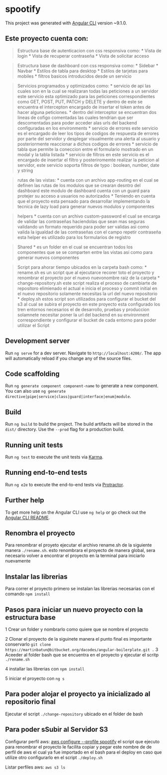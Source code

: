 # spootify
This project was generated with [Angular CLI](https://github.com/angular/angular-cli) version ~9.1.0.

## Este proyecto cuenta con:

  > Estructura base de autenticacion con css responsiva como:
    * Vista de login
    * Vista de recuperar contraseña
    * Vista de solicitar acceso

  > Estructura base de dashboard con css responsiva como:
    * Sidebar
    * Navbar
    * Estilos de tabla para desktop
    * Estilos de tarjetas para mobiles
    * filtros basicos introducidos desde un servicio

  > Servicios programados y optimizados como:
    * servicio de api las cuales son en la cual se realizaran todas las peticiones a un servidor este servicio esta optimizado para las peticiones correspondientes como GET, POST, PUT, PATCH y DELETE y dentro de este se encuentra el intercepton encargado de insertar el token antes de hacer alguna peticiones.
    * dentro del interceptor se encuentran dos lineas de cofigo comentadas las cuales tendrian que ser descomentadas para poder acceder alas urls del backend configuradas en los environments
    * servicio de errores este servicio es el encargado de leer los tipos de codigos de respuesta de errores por parte del servidor y desplegar visualmente una alerta al usuario y posteriormente reaccionar a dichos codigos de errores
    * servicio de tabla que permite la coneccion entre el formulario mostrado en un modal y la tabla listada
    * servicio de filtros en este servicio es el encargado de insertar el filtro y posteriromemte realizar la peticion al servidor, este servicio soporta filtros de typo : boolean, number, date y string

  > rutas de las vistas:
    * cuenta con un archivo app-routing en el cual se definen las rutas de los modulos que se crearan desntro del dashboard este modulo de dashboard cuenta con un guard para protejer su acceso a usuarios no autorizados
    * Teniendo en cuenta que el proyecto esta pensado para desarrollar implementando la tecnica de lazy load para generar nuevos modulos y componentes


  > helpers
    * cuenta con un archivo custom-password el cual se encarga de validar las contraseñas haciendolas que sean mas seguras validando un formato requerido para poder ser validas asi como valida la igualdad de las contraseñas con el campo repetir contraseña esta helper es utilizado para los formularios de registro

  > Shared
    * es un folder en el cual se encuentran todos los componentes que se se comparten entre las vistas asi como para generar nuevos componentes

  > Script para ahorar tiempo ubicados en la carpeta bash como:
    * rename.sh es un script que al ejecutarce recorer toto el proyecto y renombrar el proyecto por el nuevo nuevonombre raiz de la carpeta
    * change-repository.sh este script realiza el proceso de cambiarte de repositoro elimienado el actual e inicia el proceso y commit initial en el nuevo repositorio solamente necesitas la url del nuevo repositorio  
    * deploy.sh estos script son utilizados para configurar el bucket del s3 al cual se subira el proyecto en este proyecto esta configurado los tren entornos necesarios el de desarrollo, pruebas y produccion solamnete necesitar poner la url del backend en su environment correspondiente y configurar el bucket de cada entorno para poder utilizar el Script




## Development server

Run `ng serve` for a dev server. Navigate to `http://localhost:4200/`. The app will automatically reload if you change any of the source files.

## Code scaffolding

Run `ng generate component component-name` to generate a new component. You can also use `ng generate directive|pipe|service|class|guard|interface|enum|module`.

## Build

Run `ng build` to build the project. The build artifacts will be stored in the `dist/` directory. Use the `--prod` flag for a production build.

## Running unit tests

Run `ng test` to execute the unit tests via [Karma](https://karma-runner.github.io).

## Running end-to-end tests

Run `ng e2e` to execute the end-to-end tests via [Protractor](http://www.protractortest.org/).

## Further help

To get more help on the Angular CLI use `ng help` or go check out the [Angular CLI README](https://github.com/angular/angular-cli/blob/master/README.md).

## Renombra el proyecto
Para renombrar el proyeto ejecutar el archivo rename.sh de la siguiente manera `./rename.sh`. esto renombrara el proyecto de manera global, sera necesario volver a encontrar el proyecto en la terminal para iniciarlo nuevamente

## Instalar las librerias
Para correr el proyecto primero se instalan las librerias necesarias con el comando `npm install`


## Pasos para iniciar un nuevo proyecto con la estructura base

1 Crear un folder y nombrarlo como quiere que se nombre el proyecto

2 Clonar el proyecto de la siguinete manera el punto final es importante conservarlo `git clone https://martinbatun@bitbucket.org/dacodes/angular-boilerplate.git .`
3 Aceeder al folder bash que se encuentra en el proyecto y ejecutar el scritp `./rename.sh`

4 installar las librerias con `npm install`

5 iniciar el proyecto con `ng s`


## Para poder alojar el proyecto ya inicializado al repositorio final
Ejecutar el script `./change-repository` ubicado en el folder de bash

## Para poder sSubir al Servidor S3
Configurar perfil aws: [aws configure --profile spootify](https://docs.aws.amazon.com/es_es/cli/latest/userguide/cli-configure-profiles.html)
el script que ejecuto para renombrar el proyecto le facilita copiar y pegar este nombre de de perfil de aws el cual ya fue importado en el bash para el deploy en caso que utilize otro configurarlo en el script `./deploy.sh`

Listar perfiles aws: `aws s3 ls`
